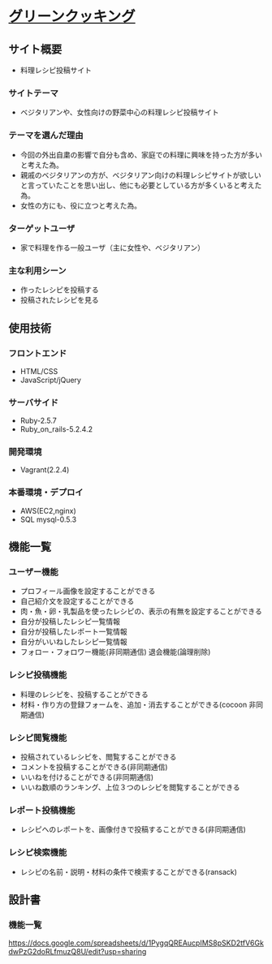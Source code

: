 # [グリーンクッキング](http://18.178.50.50/)

## サイト概要
- 料理レシピ投稿サイト

### サイトテーマ
- ベジタリアンや、女性向けの野菜中心の料理レシピ投稿サイト

### テーマを選んだ理由
- 今回の外出自粛の影響で自分も含め、家庭での料理に興味を持った方が多いと考えた為。
- 親戚のベジタリアンの方が、ベジタリアン向けの料理レシピサイトが欲しいと言っていたことを思い出し、他にも必要としている方が多くいると考えた為。
- 女性の方にも、役に立つと考えた為。

### ターゲットユーザ
- 家で料理を作る一般ユーザ（主に女性や、ベジタリアン）

### 主な利用シーン
- 作ったレシピを投稿する
- 投稿されたレシピを見る

## 使用技術

### フロントエンド
- HTML/CSS
- JavaScript/jQuery

### サーバサイド
- Ruby-2.5.7
- Ruby_on_rails-5.2.4.2

### 開発環境
- Vagrant(2.2.4)

### 本番環境・デプロイ
- AWS(EC2,nginx)
- SQL mysql-0.5.3

## 機能一覧

### ユーザー機能
- プロフィール画像を設定することができる
- 自己紹介文を設定することができる
- 肉・魚・卵・乳製品を使ったレシピの、表示の有無を設定することができる
- 自分が投稿したレシピ一覧情報
- 自分が投稿したレポート一覧情報
- 自分がいいねしたレシピ一覧情報
- フォロー・フォロワー機能(非同期通信)
  退会機能(論理削除)

### レシピ投稿機能
- 料理のレシピを、投稿することができる
- 材料・作り方の登録フォームを、追加・消去することができる(cocoon 非同期通信)

### レシピ閲覧機能
- 投稿されているレシピを、閲覧することができる
- コメントを投稿することができる(非同期通信)
- いいねを付けることができる(非同期通信)
- いいね数順のランキング、上位３つのレシピを閲覧することができる

### レポート投稿機能
- レシピへのレポートを、画像付きで投稿することができる(非同期通信)

### レシピ検索機能
- レシピの名前・説明・材料の条件で検索することができる(ransack)

## 設計書

### 機能一覧
https://docs.google.com/spreadsheets/d/1PygqQREAucpIMS8pSKD2tfV6GkdwPzG2doRLfmuzQ8U/edit?usp=sharing

